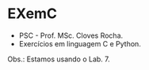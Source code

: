 # EXemC
- PSC - Prof. MSc. Cloves Rocha.
- Exercícios em linguagem C e Python.

Obs.: Estamos usando o Lab. 7.

